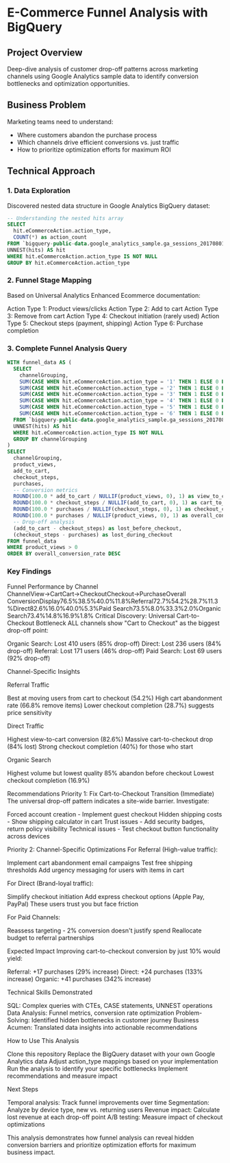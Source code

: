 # E-Commerce Funnel Analysis with BigQuery

## Project Overview
Deep-dive analysis of customer drop-off patterns across marketing channels using Google Analytics sample data to identify conversion bottlenecks and optimization opportunities.

## Business Problem
Marketing teams need to understand:
- Where customers abandon the purchase process
- Which channels drive efficient conversions vs. just traffic
- How to prioritize optimization efforts for maximum ROI

## Technical Approach

### 1. Data Exploration
Discovered nested data structure in Google Analytics BigQuery dataset:
```sql
-- Understanding the nested hits array
SELECT 
  hit.eCommerceAction.action_type,
  COUNT(*) as action_count
FROM `bigquery-public-data.google_analytics_sample.ga_sessions_20170801`,
UNNEST(hits) AS hit
WHERE hit.eCommerceAction.action_type IS NOT NULL
GROUP BY hit.eCommerceAction.action_type
```

### 2. Funnel Stage Mapping
Based on Universal Analytics Enhanced Ecommerce documentation:

Action Type 1: Product views/clicks
Action Type 2: Add to cart
Action Type 3: Remove from cart
Action Type 4: Checkout initiation (rarely used)
Action Type 5: Checkout steps (payment, shipping)
Action Type 6: Purchase completion


### 3. Complete Funnel Analysis Query
```sql
WITH funnel_data AS (
  SELECT 
    channelGrouping,
    SUM(CASE WHEN hit.eCommerceAction.action_type = '1' THEN 1 ELSE 0 END) as product_views,
    SUM(CASE WHEN hit.eCommerceAction.action_type = '2' THEN 1 ELSE 0 END) as add_to_cart,
    SUM(CASE WHEN hit.eCommerceAction.action_type = '3' THEN 1 ELSE 0 END) as remove_from_cart,
    SUM(CASE WHEN hit.eCommerceAction.action_type = '4' THEN 1 ELSE 0 END) as checkout_start,
    SUM(CASE WHEN hit.eCommerceAction.action_type = '5' THEN 1 ELSE 0 END) as checkout_steps,
    SUM(CASE WHEN hit.eCommerceAction.action_type = '6' THEN 1 ELSE 0 END) as purchases
  FROM `bigquery-public-data.google_analytics_sample.ga_sessions_20170801`,
  UNNEST(hits) AS hit
  WHERE hit.eCommerceAction.action_type IS NOT NULL
  GROUP BY channelGrouping
)
SELECT 
  channelGrouping,
  product_views,
  add_to_cart,
  checkout_steps,
  purchases,
  -- Conversion metrics
  ROUND(100.0 * add_to_cart / NULLIF(product_views, 0), 1) as view_to_cart_rate,
  ROUND(100.0 * checkout_steps / NULLIF(add_to_cart, 0), 1) as cart_to_checkout_rate,
  ROUND(100.0 * purchases / NULLIF(checkout_steps, 0), 1) as checkout_completion_rate,
  ROUND(100.0 * purchases / NULLIF(product_views, 0), 1) as overall_conversion_rate,
  -- Drop-off analysis
  (add_to_cart - checkout_steps) as lost_before_checkout,
  (checkout_steps - purchases) as lost_during_checkout
FROM funnel_data
WHERE product_views > 0
ORDER BY overall_conversion_rate DESC
```
### Key Findings
Funnel Performance by Channel
ChannelView→CartCart→CheckoutCheckout→PurchaseOverall ConversionDisplay76.5%38.5%40.0%11.8%Referral72.7%54.2%28.7%11.3%Direct82.6%16.0%40.0%5.3%Paid Search73.5%8.0%33.3%2.0%Organic Search73.4%14.8%16.9%1.8%
Critical Discovery: Universal Cart-to-Checkout Bottleneck
ALL channels show "Cart to Checkout" as the biggest drop-off point:

Organic Search: Lost 410 users (85% drop-off)
Direct: Lost 236 users (84% drop-off)
Referral: Lost 171 users (46% drop-off)
Paid Search: Lost 69 users (92% drop-off)

Channel-Specific Insights

Referral Traffic

Best at moving users from cart to checkout (54.2%)
High cart abandonment rate (66.8% remove items)
Lower checkout completion (28.7%) suggests price sensitivity


Direct Traffic

Highest view-to-cart conversion (82.6%)
Massive cart-to-checkout drop (84% lost)
Strong checkout completion (40%) for those who start


Organic Search

Highest volume but lowest quality
85% abandon before checkout
Lowest checkout completion (16.9%)



Recommendations
Priority 1: Fix Cart-to-Checkout Transition (Immediate)
The universal drop-off pattern indicates a site-wide barrier. Investigate:

Forced account creation - Implement guest checkout
Hidden shipping costs - Show shipping calculator in cart
Trust issues - Add security badges, return policy visibility
Technical issues - Test checkout button functionality across devices

Priority 2: Channel-Specific Optimizations
For Referral (High-value traffic):

Implement cart abandonment email campaigns
Test free shipping thresholds
Add urgency messaging for users with items in cart

For Direct (Brand-loyal traffic):

Simplify checkout initiation
Add express checkout options (Apple Pay, PayPal)
These users trust you but face friction

For Paid Channels:

Reassess targeting - 2% conversion doesn't justify spend
Reallocate budget to referral partnerships

Expected Impact
Improving cart-to-checkout conversion by just 10% would yield:

Referral: +17 purchases (29% increase)
Direct: +24 purchases (133% increase)
Organic: +41 purchases (342% increase)

Technical Skills Demonstrated

SQL: Complex queries with CTEs, CASE statements, UNNEST operations
Data Analysis: Funnel metrics, conversion rate optimization
Problem-Solving: Identified hidden bottlenecks in customer journey
Business Acumen: Translated data insights into actionable recommendations

How to Use This Analysis

Clone this repository
Replace the BigQuery dataset with your own Google Analytics data
Adjust action_type mappings based on your implementation
Run the analysis to identify your specific bottlenecks
Implement recommendations and measure impact

Next Steps

Temporal analysis: Track funnel improvements over time
Segmentation: Analyze by device type, new vs. returning users
Revenue impact: Calculate lost revenue at each drop-off point
A/B testing: Measure impact of checkout optimizations


This analysis demonstrates how funnel analysis can reveal hidden conversion barriers and prioritize optimization efforts for maximum business impact.

